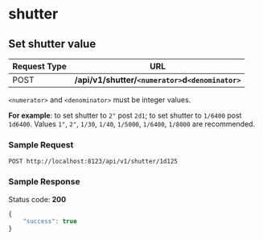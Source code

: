 shutter
=====

Set shutter value
------------------

Request Type | URL 
-------------|-----
POST | **/api/v1/shutter/`<numerator>`d`<denominator>`**

`<numerator>` and `<denominator>` must be integer values.

**For example**: to set shutter to `2"` post `2d1`; to set shutter to `1/6400` post `1d6400`. Values `1"`, `2"`, `1/30`, `1/40`, `1/5000`, `1/6400`, `1/8000` are recommended.

### Sample Request

```http
POST http://localhost:8123/api/v1/shutter/1d125
```

### Sample Response

Status code: **200**

```javascript
{
    "success": true
}
```

